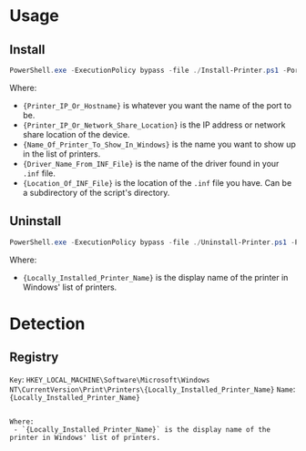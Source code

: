 # Usage
## Install
```PowerShell
PowerShell.exe -ExecutionPolicy bypass -file ./Install-Printer.ps1 -PortName "{Printer_IP_Or_Hostname}" -PrinterIP "{Printer_IP_Or_Network_Share_Location}" -PrinterName "{Name_Of_Printer_To_Show_In_Windows}" -DriverName "{Driver_Name_From_INF_File}" -INFFile "{Location_Of_INF_File}"
```

Where:
 - `{Printer_IP_Or_Hostname}` is whatever you want the name of the port to be.
 - `{Printer_IP_Or_Network_Share_Location}` is the IP address or network share location of the device.
 - `{Name_Of_Printer_To_Show_In_Windows}` is the name you want to show up in the list of printers.
 - `{Driver_Name_From_INF_File}` is the name of the driver found in your `.inf` file.
 - `{Location_Of_INF_File}` is the location of the `.inf` file you have. Can be a subdirectory of the script's directory.


## Uninstall
```PowerShell
PowerShell.exe -ExecutionPolicy bypass -file ./Uninstall-Printer.ps1 -PrinterName "{Locally_Installed_Printer_Name}"
```

Where:
 - `{Locally_Installed_Printer_Name}` is the display name of the printer in Windows' list of printers.


# Detection
## Registry
`Key`: `HKEY_LOCAL_MACHINE\Software\Microsoft\Windows NT\CurrentVersion\Print\Printers\{Locally_Installed_Printer_Name}`
`Name`: `{Locally_Installed_Printer_Name}`
```

Where:
 - `{Locally_Installed_Printer_Name}` is the display name of the printer in Windows' list of printers.